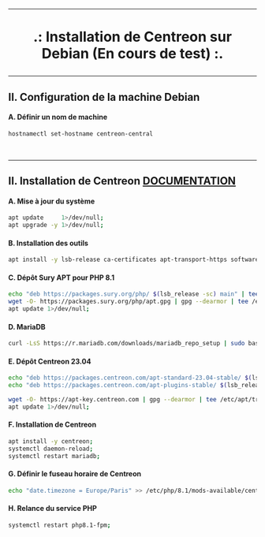 -------------------------------------------------------------------------------------------------------------------------------------------------------------------------------------
# <p align='center'> .: Installation de Centreon sur Debian (En cours de test) :.</p>

-------------------------------------------------------------------------------------------------------------------------------------------------------------------------------------
## II. Configuration de la machine Debian
#### A. Définir un nom de machine
```bash
hostnamectl set-hostname centreon-central
```


<br /> 

-------------------------------------------------------------------------------------------------------------------------------------------------------------------------------------
## II. Installation de Centreon [DOCUMENTATION](https://docs.centreon.com/fr/docs/installation/installation-of-a-central-server/using-packages/)
#### A. Mise à jour du système
```bash
apt update     1>/dev/null;
apt upgrade -y 1>/dev/null;
```

#### B. Installation des outils
```bash
apt install -y lsb-release ca-certificates apt-transport-https software-properties-common wget gnupg2 1>/dev/null;
```

#### C. Dépôt Sury APT pour PHP 8.1
```bash
echo "deb https://packages.sury.org/php/ $(lsb_release -sc) main" | tee /etc/apt/sources.list.d/sury-php.list;
wget -O- https://packages.sury.org/php/apt.gpg | gpg --dearmor | tee /etc/apt/trusted.gpg.d/php.gpg  > /dev/null 2>&1;
apt update 1>/dev/null;
```

#### D. MariaDB
```bash
curl -LsS https://r.mariadb.com/downloads/mariadb_repo_setup | sudo bash -s -- --os-type=debian --os-version=11 --mariadb-server-version="mariadb-10.5";
```

#### E. Dépôt Centreon 23.04
```bash
echo "deb https://packages.centreon.com/apt-standard-23.04-stable/ $(lsb_release -sc) main" | tee /etc/apt/sources.list.d/centreon.list;
echo "deb https://packages.centreon.com/apt-plugins-stable/ $(lsb_release -sc) main" | tee /etc/apt/sources.list.d/centreon-plugins.list;

wget -O- https://apt-key.centreon.com | gpg --dearmor | tee /etc/apt/trusted.gpg.d/centreon.gpg > /dev/null 2>&1;
apt update 1>/dev/null;
```

#### F. Installation de Centreon 
```bash
apt install -y centreon;
systemctl daemon-reload;
systemctl restart mariadb;
```

#### G. Définir le fuseau horaire de Centreon
```bash
echo "date.timezone = Europe/Paris" >> /etc/php/8.1/mods-available/centreon.ini;
```

#### H. Relance du service PHP
```bash
systemctl restart php8.1-fpm;
```





